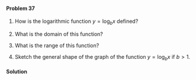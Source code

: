<div class="alert alert-warning" role="alert">
<h4 class="alert-heading">Problem 37</h4>

1. How is the logarithmic function $y = \log_b x$ defined?

2. What is the domain of this function?

3. What is the range of this function?

4. Sketch the general shape of the graph of the function $y = \log_b x$ if $b > 1$.

</div>

<div class="alert alert-success" role="alert">
<h4 class="alert-heading">Solution</h4>



</div>

